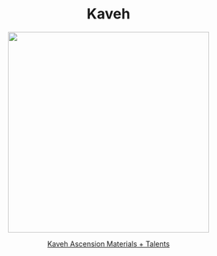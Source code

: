 <body>
  <div align="center">
    <h1> Kaveh </h1>
<img src="https://64.media.tumblr.com/fb2058e42baf047c529f2e74ab31f421/9d769e96a763d612-a8/s1280x1920/d50ed5d782735a2a08673da9f76d84f02d7267ff.png" width=400>
<p></p>
<a href="https://github.com/lihgrandini/characterstp/blob/main/Characters/Kaveh/Kaveh.rar">Kaveh Ascension Materials + Talents</a><br>

  </div>
</body>
